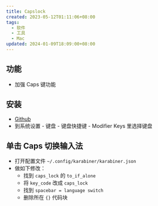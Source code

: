 ```yaml
---
title: Capslock
created: 2023-05-12T01:11:06+08:00
tags:
  - 软件
  - 工具
  - Mac
updated: 2024-01-09T18:09:00+08:00
---
```


## 功能

- 加强 Caps 键功能

## 安装

- [Github](https://github.com/Vonng/Capslock)
- 到系统设置 - 键盘 - 键盘快捷键 - Modifier Keys 里选择键盘
## 单击 Caps 切换输入法

- 打开配置文件 `~/.config/karabiner/karabiner.json`
- 做如下修改：
  - 找到 `caps_lock` 的 `to_if_alone`
  - 将 `key_code` 改成 `caps_lock`
  - 找到 `spacebar = language switch`
  - 删除所在 `{}` 代码块
